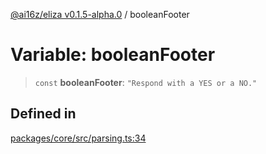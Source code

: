 [@ai16z/eliza v0.1.5-alpha.0](../index.md) / booleanFooter

# Variable: booleanFooter

> `const` **booleanFooter**: `"Respond with a YES or a NO."`

## Defined in

[packages/core/src/parsing.ts:34](https://github.com/z-korp/eliza/blob/main/packages/core/src/parsing.ts#L34)
